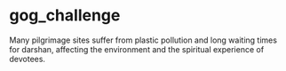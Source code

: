 # gog_challenge
Many pilgrimage sites suffer from plastic pollution and long waiting times for darshan, affecting the environment and the spiritual experience of devotees.
